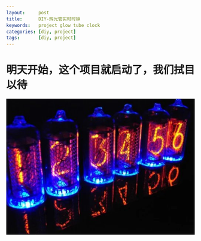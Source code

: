 ```yaml
---
layout:     post
title:      DIY-辉光管实时时钟
keywords:   project glow tube clock
categories: [diy, project]
tags:	    [diy, project]
---
```


# 明天开始，这个项目就启动了，我们拭目以待 #
![image1](/images/images/githubpages/glow-tube-clock-img01.jpg)